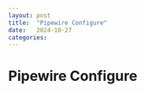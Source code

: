 ```yaml
---
layout: post
title:  "Pipewire Configure"
date:   2024-10-27
categories:
---
```


# Pipewire Configure